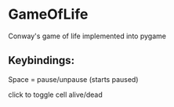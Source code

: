 # GameOfLife
Conway's game of life implemented into pygame

## Keybindings:
Space = pause/unpause (starts paused)

click to toggle cell alive/dead 
